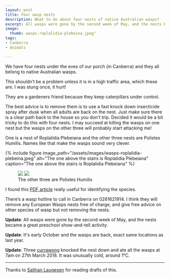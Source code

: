 ```yaml
---
layout: post
title: Four wasp nests
description: What to do about four nests of native Australian wasps?
excerpt: All wasps were gone by the second week of May, and the nests became a great preschool show-and-tell activity.
image:
  thumb: wasps-roplalidia-plebeina.jpeg"
tags:
- Canberra
- Animals

---
```


We have four nests under the eves of our porch (in Canberra) and they all belong to native Australian wasps.

This shouldn’t be a problem unless it is in a high traffic area, which these are. I was stung once, it hurt!

They are a gardeners friend because they keep caterpillars under control.

The best advice is to remove them is to use a fast knock down insecticide spray after dusk when all adults are back on the nest. Just make sure there is a clear path back to the house so you don't trip. Decided it would be a bit tricky to do this with four nests. I may succeed at killing the wasps on one nest but the wasps on the other three will probably start attacking me!

One is a nest of Roplalidia Plebeiana and the other three nests are Polistes Humilis. Names like that make the wasps sound very clever.

{%
include figure
image_path="/assets/images/wasps-roplalidia-plebeina.jpeg"
alt="The one above the stairs is Roplalidia Plebeiana"
caption="The one above the stairs is Roplalidia Plebeiana"
%}

<figure class="half">
    <img src="{{ '/assets/images/wasps-polistes-humilis-1.jpeg' | absolute_url }}">
    <img src="{{ '/assets/images/wasps-polistes-humilis-2.jpeg' | absolute_url }}">
    <figcaption>The other three are Polistes Humilis</figcaption>
</figure>

I found this [PDF article](http://www.xcsconsulting.com.au/pdf/Paper_Wasps_of_Canberra.pdf) really useful for identifying the species.

There’s a wasp hotline to call in Canberra on 0261621914. I think they will remove any European Wasps nests free of charge, and give free advice on other species of wasp but not removing the nests.

**Update**: All wasps were gone by the second week of May, and the nests became a great preschool show-and-tell activity.

**Update**: It's early October and the wasps are back, exact same locations as last year. 

**Update**: Three [currawong](https://en.wikipedia.org/wiki/Currawong) knocked the nest down and ate all the wasps at 7am on 27th March 2018. It was unusually cold, around 1&deg;C. 

---

Thanks to [Salihan Laugesen](https://ecoyarns.com.au) for reading drafts of this.
